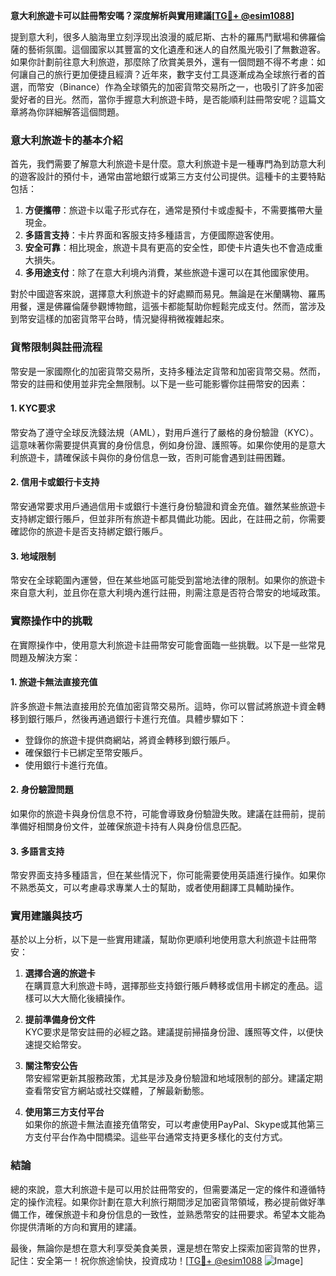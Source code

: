 **意大利旅遊卡可以註冊幣安嗎？深度解析與實用建議[[TG💪+ @esim1088](https://t.me/s/esim1088)]**

提到意大利，很多人脑海里立刻浮现出浪漫的威尼斯、古朴的羅馬鬥獸場和佛羅倫薩的藝術氛圍。這個國家以其豐富的文化遺產和迷人的自然風光吸引了無數遊客。如果你計劃前往意大利旅遊，那麼除了欣賞美景外，還有一個問題不得不考慮：如何讓自己的旅行更加便捷且經濟？近年來，數字支付工具逐漸成為全球旅行者的首選，而幣安（Binance）作為全球領先的加密貨幣交易所之一，也吸引了許多加密愛好者的目光。然而，當你手握意大利旅遊卡時，是否能順利註冊幣安呢？這篇文章將為你詳細解答這個問題。

### 意大利旅遊卡的基本介紹

首先，我們需要了解意大利旅遊卡是什麼。意大利旅遊卡是一種專門為到訪意大利的遊客設計的預付卡，通常由當地銀行或第三方支付公司提供。這種卡的主要特點包括：

1. **方便攜帶**：旅遊卡以電子形式存在，通常是預付卡或虛擬卡，不需要攜帶大量現金。
2. **多語言支持**：卡片界面和客服支持多種語言，方便國際遊客使用。
3. **安全可靠**：相比現金，旅遊卡具有更高的安全性，即使卡片遺失也不會造成重大損失。
4. **多用途支付**：除了在意大利境內消費，某些旅遊卡還可以在其他國家使用。

對於中國遊客來說，選擇意大利旅遊卡的好處顯而易見。無論是在米蘭購物、羅馬用餐，還是佛羅倫薩參觀博物館，這張卡都能幫助你輕鬆完成支付。然而，當涉及到幣安這樣的加密貨幣平台時，情況變得稍微複雜起來。

### 貨幣限制與註冊流程

幣安是一家國際化的加密貨幣交易所，支持多種法定貨幣和加密貨幣交易。然而，幣安的註冊和使用並非完全無限制。以下是一些可能影響你註冊幣安的因素：

#### 1. **KYC要求**
幣安為了遵守全球反洗錢法規（AML），對用戶進行了嚴格的身份驗證（KYC）。這意味著你需要提供真實的身份信息，例如身份證、護照等。如果你使用的是意大利旅遊卡，請確保該卡與你的身份信息一致，否則可能會遇到註冊困難。

#### 2. **信用卡或銀行卡支持**
幣安通常要求用戶通過信用卡或銀行卡進行身份驗證和資金充值。雖然某些旅遊卡支持綁定銀行賬戶，但並非所有旅遊卡都具備此功能。因此，在註冊之前，你需要確認你的旅遊卡是否支持綁定銀行賬戶。

#### 3. **地域限制**
幣安在全球範圍內運營，但在某些地區可能受到當地法律的限制。如果你的旅遊卡來自意大利，並且你在意大利境內進行註冊，則需注意是否符合幣安的地域政策。

### 實際操作中的挑戰

在實際操作中，使用意大利旅遊卡註冊幣安可能會面臨一些挑戰。以下是一些常見問題及解決方案：

#### 1. **旅遊卡無法直接充值**
許多旅遊卡無法直接用於充值加密貨幣交易所。這時，你可以嘗試將旅遊卡資金轉移到銀行賬戶，然後再通過銀行卡進行充值。具體步驟如下：
   - 登錄你的旅遊卡提供商網站，將資金轉移到銀行賬戶。
   - 確保銀行卡已綁定至幣安賬戶。
   - 使用銀行卡進行充值。

#### 2. **身份驗證問題**
如果你的旅遊卡與身份信息不符，可能會導致身份驗證失敗。建議在註冊前，提前準備好相關身份文件，並確保旅遊卡持有人與身份信息匹配。

#### 3. **多語言支持**
幣安界面支持多種語言，但在某些情況下，你可能需要使用英語進行操作。如果你不熟悉英文，可以考慮尋求專業人士的幫助，或者使用翻譯工具輔助操作。

### 實用建議與技巧

基於以上分析，以下是一些實用建議，幫助你更順利地使用意大利旅遊卡註冊幣安：

1. **選擇合適的旅遊卡**  
   在購買意大利旅遊卡時，選擇那些支持銀行賬戶轉移或信用卡綁定的產品。這樣可以大大簡化後續操作。

2. **提前準備身份文件**  
   KYC要求是幣安註冊的必經之路。建議提前掃描身份證、護照等文件，以便快速提交給幣安。

3. **關注幣安公告**  
   幣安經常更新其服務政策，尤其是涉及身份驗證和地域限制的部分。建議定期查看幣安官方網站或社交媒體，了解最新動態。

4. **使用第三方支付平台**  
   如果你的旅遊卡無法直接充值幣安，可以考慮使用PayPal、Skype或其他第三方支付平台作為中間橋梁。這些平台通常支持更多樣化的支付方式。

### 結論

總的來說，意大利旅遊卡是可以用於註冊幣安的，但需要滿足一定的條件和遵循特定的操作流程。如果你計劃在意大利旅行期間涉足加密貨幣領域，務必提前做好準備工作，確保旅遊卡和身份信息的一致性，並熟悉幣安的註冊要求。希望本文能為你提供清晰的方向和實用的建議。

最後，無論你是想在意大利享受美食美景，還是想在幣安上探索加密貨幣的世界，記住：安全第一！祝你旅途愉快，投資成功！[[TG💪+ @esim1088](https://t.me/s/esim1088) ![Image](https://i.postimg.cc/4NQfJmqS/Snipaste-2025-05-13-00-14-12.png)]